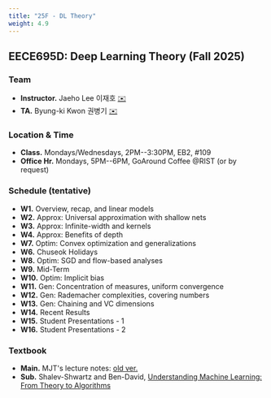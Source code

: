 ```yaml
---
title: "25F - DL Theory"
weight: 4.9
---
```


## **EECE695D: Deep Learning Theory (Fall 2025)**

### **Team**
- **Instructor.** Jaeho Lee 이재호  [✉️](mailto:jaeho.lee@postech.ac.kr)
- **TA.** Byung-ki Kwon 권병기  [✉️](mailto:byungki.kwon@postech.ac.kr)  


### **Location & Time**
- **Class.** Mondays/Wednesdays, 2PM--3:30PM, EB2, #109
- **Office Hr.** Mondays, 5PM--6PM, GoAround Coffee @RIST (or by request)


### **Schedule (tentative)**
- **W1.** Overview, recap, and linear models 
- **W2.** Approx: Universal approximation with shallow nets
- **W3.** Approx: Infinite-width and kernels
- **W4.** Approx: Benefits of depth
- **W7.** Optim: Convex optimization and generalizations
- **W6.** Chuseok Holidays
- **W8.** Optim: SGD and flow-based analyses
- **W9.** Mid-Term
- **W10.** Optim: Implicit bias
- **W11.** Gen: Concentration of measures, uniform convergence
- **W12.** Gen: Rademacher complexities, covering numbers
- **W13.** Gen: Chaining and VC dimensions
- **W14.** Recent Results
- **W15.** Student Presentations - 1
- **W16.** Student Presentations - 2

### **Textbook**
- **Main.** MJT's lecture notes: [old ver.](https://mjt.cs.illinois.edu/dlt/index.pdf)
- **Sub.** Shalev-Shwartz and Ben-David, [Understanding Machine Learning: From Theory to Algorithms](https://www.cambridge.org/core/books/understanding-machine-learning/3059695661405D25673058E43C8BE2A6)